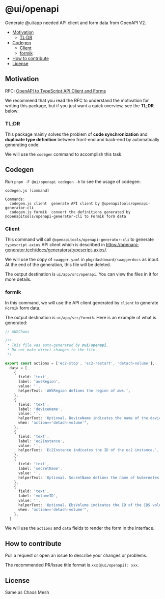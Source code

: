 # @ui/openapi

Generate @ui/app needed API client and form data from OpenAPI V2.

- [Motivation](#motivation)
  - [TL;DR](#tldr)
- [Codegen](#codegen)
  - [Client](#client)
  - [formik](#formik)
- [How to contribute](#how-to-contribute)
- [License](#license)

## Motivation

RFC: [OpenAPI to TypeScript API Client and Forms](https://github.com/chaos-mesh/rfcs/pull/30)

We recommend that you read the RFC to understand the motivation for writing this package,
but if you just want a quick overview, see the **TL;DR** below:

### TL;DR

This package mainly solves the problem of **code synchronization** and **duplicate type definition** between
front-end and back-end by automatically generating code.

We will use the `codegen` command to accomplish this task.

## Codegen

Run `pnpm -F @ui/openapi codegen -h` to see the usage of codegen:

```console
codegen.js [command]

Commands:
  codegen.js client  generate API client by @openapitools/openapi-generator-cli
  codegen.js formik  convert the definitions generated by @openapitools/openapi-generator-cli to Formik form data
```

### Client

This command will call `@openapitools/openapi-generator-cli` to generate `typescript-axios` API client
which is described in <https://openapi-generator.tech/docs/generators/typescript-axios/>.

We will use the copy of `swagger.yaml` in `pkg/dashboard/swaggerdocs` as input.
At the end of the generation, this file will be deleted.

The output destination is `ui/app/src/openapi`. You can view the files in it for more details.

### formik

In this command, we will use the API client generated by `client` to generate `Formik` form data.

The output destination is `ui/app/src/formik`. Here is an example of what is generated:

```ts
// AWSChaos

/**
 * This file was auto-generated by @ui/openapi.
 * Do not make direct changes to the file.
 */

export const actions = ['ec2-stop', 'ec2-restart', 'detach-volume'],
  data = [
    {
      field: 'text',
      label: 'awsRegion',
      value: '',
      helperText: 'AWSRegion defines the region of aws.',
    },
    {
      field: 'text',
      label: 'deviceName',
      value: '',
      helperText: 'Optional. DeviceName indicates the name of the device. Needed in detach-volume.',
      when: "action=='detach-volume'",
    },
    {
      field: 'text',
      label: 'ec2Instance',
      value: '',
      helperText: 'Ec2Instance indicates the ID of the ec2 instance.',
    },
    {
      field: 'text',
      label: 'secretName',
      value: '',
      helperText: 'Optional. SecretName defines the name of kubernetes secret.',
    },
    {
      field: 'text',
      label: 'volumeID',
      value: '',
      helperText: 'Optional. EbsVolume indicates the ID of the EBS volume. Needed in detach-volume.',
      when: "action=='detach-volume'",
    },
  ]
```

We will use the `actions` and `data` fields to render the form in the interface.

## How to contribute

Pull a request or open an issue to describe your changes or problems.

The recommended PR/Issue title format is `xxx(@ui/openapi): xxx`.

## License

Same as Chaos Mesh
